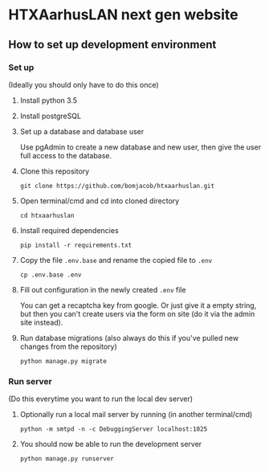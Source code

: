 # HTXAarhusLAN next gen website
  
## How to set up development environment  

### Set up
(Ideally you should only have to do this once)

1. Install python 3.5
2. Install postgreSQL
3. Set up a database and database user

    Use pgAdmin to create a new database and new user, then give the user full access to the database.
4. Clone this repository

    `git clone https://github.com/bomjacob/htxaarhuslan.git`
5. Open terminal/cmd and cd into cloned directory

    `cd htxaarhuslan`
6. Install required dependencies

    `pip install -r requirements.txt`
7. Copy the file `.env.base` and rename the copied file to `.env`

    `cp .env.base .env`
8. Fill out configuration in the newly created `.env` file

    You can get a recaptcha key from google. Or just give it a empty string, but then you can't create users via the form on site (do it via the admin site instead).
9. Run database migrations (also always do this if you've pulled new changes from the repository)

    `python manage.py migrate`

### Run server
(Do this everytime you want to run the local dev server)

1. Optionally run a local mail server by running (in another terminal/cmd)

    `python -m smtpd -n -c DebuggingServer localhost:1025`
2. You should now be able to run the development server

    `python manage.py runserver`
